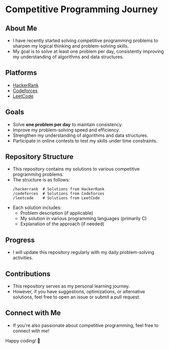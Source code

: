 # Competitive Programming Journey

## About Me

- I have recently started solving competitive programming problems to sharpen my logical thinking and problem-solving skills.
- My goal is to solve at least one problem per day, consistently improving my understanding of algorithms and data structures.

## Platforms

- [HackerRank](https://www.hackerrank.com/)
- [Codeforces](https://codeforces.com/)
- [LeetCode](https://leetcode.com/)

## Goals

- Solve **one problem per day** to maintain consistency.
- Improve my problem-solving speed and efficiency.
- Strengthen my understanding of algorithms and data structures.
- Participate in online contests to test my skills under time constraints.

## Repository Structure

- This repository contains my solutions to various competitive programming problems.
- The structure is as follows:
  ```
  /hackerrank  # Solutions from HackerRank
  /codeforces  # Solutions from Codeforces
  /leetcode    # Solutions from LeetCode
  ```
- Each solution includes:
  - Problem description (if applicable)
  - My solution in various programming languages (primarily C)
  - Explanation of the approach (if needed)

## Progress

- I will update this repository regularly with my daily problem-solving activities.

## Contributions

- This repository serves as my personal learning journey.
- However, if you have suggestions, optimizations, or alternative solutions, feel free to open an issue or submit a pull request.

## Connect with Me

- If you're also passionate about competitive programming, feel free to connect with me!

Happy coding! 🚀

